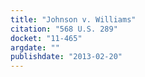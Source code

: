 ```yaml
---
title: "Johnson v. Williams"
citation: "568 U.S. 289"
docket: "11-465"
argdate: ""
publishdate: "2013-02-20"
---
```

